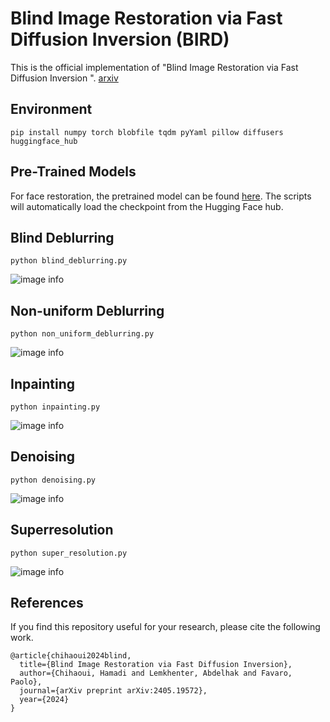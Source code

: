 # Blind Image Restoration via Fast Diffusion Inversion (BIRD)

This is the official implementation of "Blind Image Restoration via Fast Diffusion Inversion
". [arxiv](https://arxiv.org/abs/2405.19572)

## Environment 
```
pip install numpy torch blobfile tqdm pyYaml pillow diffusers huggingface_hub
```

## Pre-Trained Models

For face restoration, the pretrained model can be found [here](https://huggingface.co/cvg-unibe/bird-celeba-hq). The scripts will automatically load the checkpoint from the Hugging Face hub.


## Blind Deblurring

```
python blind_deblurring.py    
```
![image info](results/blind_deblurring.png)

## Non-uniform Deblurring

```
python non_uniform_deblurring.py    
```
![image info](results/non_uniform_deblurring.png)

## Inpainting

```
python inpainting.py    
```

![image info](results/inpainted.png)

## Denoising

```
python denoising.py    
```
![image info](results/denoised.png)

## Superresolution

```
python super_resolution.py    
```
![image info](results/super_resolution.png)


## References

If you find this repository useful for your research, please cite the following work.



```
@article{chihaoui2024blind,
  title={Blind Image Restoration via Fast Diffusion Inversion},
  author={Chihaoui, Hamadi and Lemkhenter, Abdelhak and Favaro, Paolo},
  journal={arXiv preprint arXiv:2405.19572},
  year={2024}
}

```


